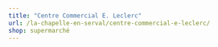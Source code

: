 ```yaml
---
title: "Centre Commercial E. Leclerc"
url: /la-chapelle-en-serval/centre-commercial-e-leclerc/
shop: supermarché
---
```

